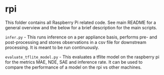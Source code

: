 # rpi

This folder contains all Raspberry Pi related code. See main README for a general overview and the below for a brief description for the main scripts.

`infer.py` - This runs inference on a per appliance basis, performs pre- and post-processing and stores observations in a csv file for downstream processing. It is meant to be run continuously. 

`evaluate_tflite_model.py` - This evaluates a tflite model on the raspberry pi for the metrics MAE, NDE, SAE and inference rate. It can be used to compare the performance of a model on the rpi vs other machines. 